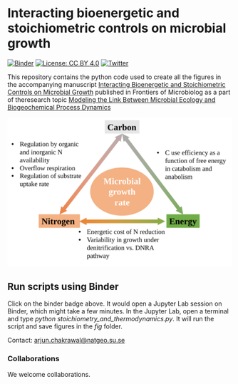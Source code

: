 # Interacting bioenergetic and stoichiometric controls on microbial growth
[![Binder](https://mybinder.org/badge_logo.svg)](https://mybinder.org/v2/gh/ArjunChakrawal/Stoichiometry-and-Thermodynamics/HEAD) 
[![License: CC BY 4.0](https://img.shields.io/badge/License-CC_BY_4.0-lightgrey.svg)](https://creativecommons.org/licenses/by/4.0/)
[![Twitter](https://img.shields.io/twitter/url/https/twitter.com/cloudposse.svg?style=social&label=Follow%20@ArjunChakrawal)](https://twitter.com/ArjunChakrawal)

This repository contains the python code used to create all the figures in the accompanying manuscript [Interacting Bioenergetic and Stoichiometric Controls on Microbial Growth](https://doi.org/10.3389/fmicb.2022.859063) published in Frontiers of Microbiolog as a part of theresearch topic [Modeling the Link Between Microbial Ecology and Biogeochemical Process Dynamics](https://www.frontiersin.org/research-topics/20079#articles)

<img src="/Figure1.svg" width="600">


## Run scripts using Binder
Click on the binder badge above. It would open a Jupyter Lab session on Binder, which might take a few minutes. In the Jupyter Lab, open a terminal and type *python stoichiometry_and_thermodynamics.py*. It will run the script and save figures in the *fig* folder. 

Contact: [arjun.chakrawal@natgeo.su.se](mailto:arjun.chakrawal@natgeo.su.se)


### Collaborations
We welcome collaborations.
